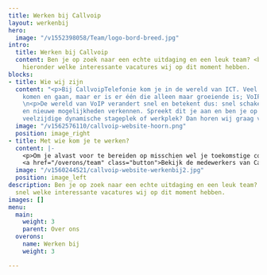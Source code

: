 ```yaml
---
title: Werken bij Callvoip
layout: werkenbij
hero:
  image: "/v1552398058/Team/logo-bord-breed.jpg"
intro:
  title: Werken bij Callvoip
  content: Ben je op zoek naar een echte uitdaging en een leuk team? <br> Bekijk dan
    hieronder welke interessante vacatures wij op dit moment hebben.
blocks:
- title: Wie wij zijn
  content: "<p>Bij CallvoipTelefonie kom je in de wereld van ICT. Veel technologieën
    komen en gaan, maar er is er één die alleen maar groeiende is; VoIP telefonie!</p>
    \n<p>De wereld van VoIP verandert snel en betekent dus: snel schakelen, bijblijven
    en nieuwe mogelijkheden verkennen. Spreekt dit je aan en ben je op zoek naar een
    veelzijdige dynamische stageplek of werkplek? Dan horen wij graag van je!</p>"
  image: "/v1562576110/callvoip-website-hoorn.png"
  position: image_right
- title: Met wie kom je te werken?
  content: |-
    <p>Om je alvast voor te bereiden op misschien wel je toekomstige collega’s, hebben wij een team-pagina gemaakt. Hier vertellen wij allemaal ons verhaal, hoe zijn wij bij CallvoipTelefonie terecht gekomen?</p>
    <a href="/overons/team" class="button">Bekijk de medewerkers van Callvoip hier!</a>
  image: "/v1560244521/callvoip-website-werkenbij2.jpg"
  position: image_left
description: Ben je op zoek naar een echte uitdaging en een leuk team? Bekijk dan
  snel welke interessante vacatures wij op dit moment hebben.
images: []
menu:
  main:
    weight: 3
    parent: Over ons
  overons:
    name: Werken bij
    weight: 3

---
```

